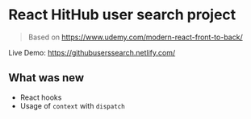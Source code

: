 # React HitHub user search project
> Based on https://www.udemy.com/modern-react-front-to-back/

Live Demo: https://githubuserssearch.netlify.com/

## What was new
* React hooks
* Usage of `context` with `dispatch`